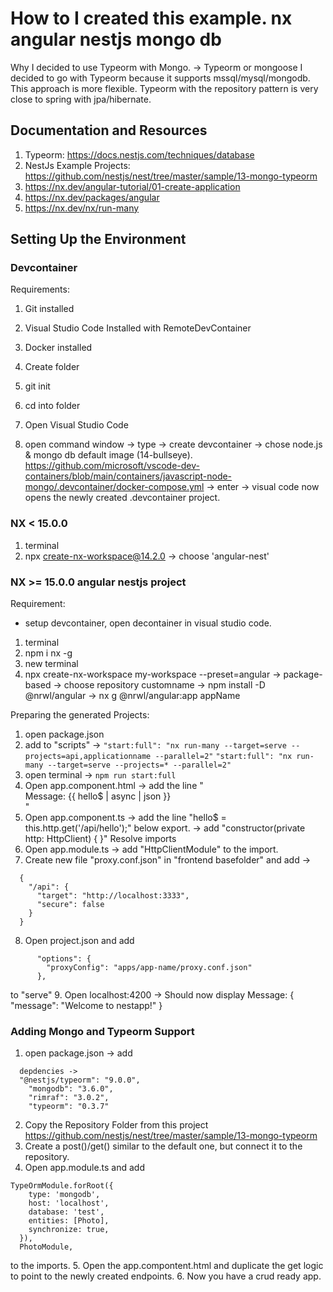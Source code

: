 # How to I created this example. nx angular nestjs mongo db

Why I decided to use Typeorm with Mongo.
-> Typeorm or mongoose
I decided to go with Typeorm because it supports mssql/mysql/mongodb. This approach is more flexible.
Typeorm with the repository pattern is very close to spring with jpa/hibernate.

## Documentation and Resources
1. Typeorm: https://docs.nestjs.com/techniques/database
2. NestJs Example Projects: https://github.com/nestjs/nest/tree/master/sample/13-mongo-typeorm
3. https://nx.dev/angular-tutorial/01-create-application
4. https://nx.dev/packages/angular
5. https://nx.dev/nx/run-many

## Setting Up the Environment

### Devcontainer
Requirements:
1. Git installed
2. Visual Studio Code Installed with RemoteDevContainer 
3. Docker installed


1. Create folder
2. git init
3. cd into folder


1. Open Visual Studio Code
3. open command window -> type -> create devcontainer -> chose node.js & mongo db default image (14-bullseye). https://github.com/microsoft/vscode-dev-containers/blob/main/containers/javascript-node-mongo/.devcontainer/docker-compose.yml -> enter -> visual code now opens the newly created .devcontainer project.

### NX < 15.0.0
1. terminal
2. npx create-nx-workspace@14.2.0 -> choose 'angular-nest'

### NX >= 15.0.0 angular nestjs project
Requirement:
- setup devcontainer, open decontainer in visual studio code.
1. terminal
2. npm i nx -g
3. new terminal
4. npx create-nx-workspace my-workspace --preset=angular -> package-based -> choose repository customname -> npm install -D @nrwl/angular -> nx g @nrwl/angular:app appName

Preparing the generated Projects:
1. open package.json
2. add to "scripts" ->
 ``` "start:full": "nx run-many --target=serve --projects=api,applicationname --parallel=2" ```
 ``` "start:full": "nx run-many --target=serve --projects=* --parallel=2" ```
4. open terminal -> 
    ``` npm run start:full ```
5. Open app.component.html -> add the line "<div>Message: {{ hello$ | async | json }}</div>"
6. Open app.component.ts -> add the line "hello$ = this.http.get<any>('/api/hello');" below export. -> add "constructor(private http: HttpClient) { }" Resolve imports
7. Open app.module.ts -> add "HttpClientModule" to the import.
8. Create new file "proxy.conf.json" in "frontend basefolder" and add ->
``` 
  {
    "/api": {
      "target": "http://localhost:3333",
      "secure": false
    }
  }
```
  
8. Open project.json and add 
```
      "options": {
        "proxyConfig": "apps/app-name/proxy.conf.json"
      },
```
  to "serve"
9. Open localhost:4200 -> Should now display Message: { "message": "Welcome to nestapp!" }

### Adding Mongo and Typeorm Support
1. open package.json -> add
```
  depdencies -> 
  "@nestjs/typeorm": "9.0.0",
    "mongodb": "3.6.0",
    "rimraf": "3.0.2",
    "typeorm": "0.3.7"
```
2. Copy the Repository Folder from this project https://github.com/nestjs/nest/tree/master/sample/13-mongo-typeorm
3. Create a post()/get() similar to the default one, but connect it to the repository.
4. Open app.module.ts and add
  ```    
  TypeOrmModule.forRoot({
      type: 'mongodb',
      host: 'localhost',
      database: 'test',
      entities: [Photo],
      synchronize: true,
    }),
    PhotoModule,
```
  to the imports.
5. Open the app.compontent.html and duplicate the get logic to point to the newly created endpoints.
6. Now you have a crud ready app.
